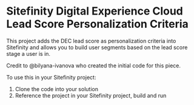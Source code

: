 # Sitefinity Digital Experience Cloud Lead Score Personalization Criteria
This project adds the DEC lead score as personalization criteria into Sitefinity and allows you to build user segments based on the lead score stage a user is in.

Credit to @bilyana-ivanova who created the initial code for this piece.

To use this in your Sitefinity project:

1. Clone the code into your solution
1. Reference the project in your Sitefinity project, build and run
